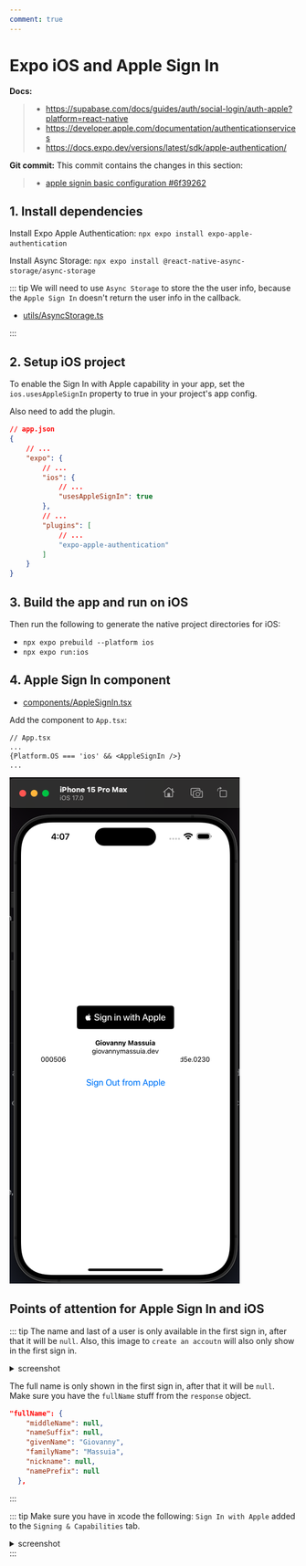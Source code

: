 ```yaml
---
comment: true
---
```


# Expo iOS and Apple Sign In

**Docs:**

> -   https://supabase.com/docs/guides/auth/social-login/auth-apple?platform=react-native
> -   https://developer.apple.com/documentation/authenticationservices
> -   https://docs.expo.dev/versions/latest/sdk/apple-authentication/

**Git commit:** This commit contains the changes in this section:

> -   [apple signin basic configuration #6f39262](https://github.com/giovannymassuia/expo-social-login/commit/6f39262eed954c2494253c44735ef5b5d87e8f6a)

## 1. Install dependencies

Install Expo Apple Authentication: `npx expo install expo-apple-authentication`

Install Async Storage: `npx expo install @react-native-async-storage/async-storage`

::: tip
We will need to use `Async Storage` to store the the user info, because the `Apple Sign In` doesn't return the user info in the callback.

-   [utils/AsyncStorage.ts](https://github.com/giovannymassuia/expo-social-login/blob/main/utils/AsyncStorage.ts)

:::

## 2. Setup iOS project

To enable the Sign In with Apple capability in your app, set the `ios.usesAppleSignIn` property to true in your project's app config.

Also need to add the plugin.

```json
// app.json
{
    // ...
    "expo": {
        // ...
        "ios": {
            // ...
            "usesAppleSignIn": true
        },
        // ...
        "plugins": [
            // ...
            "expo-apple-authentication"
        ]
    }
}
```

## 3. Build the app and run on iOS

Then run the following to generate the native project directories for iOS:

-   `npx expo prebuild --platform ios`
-   `npx expo run:ios`

## 4. Apple Sign In component

-   [components/AppleSignIn.tsx](https://github.com/giovannymassuia/expo-social-login/blob/main/components/AppleSignIn.tsx)

Add the component to `App.tsx`:

```tsx
// App.tsx
...
{Platform.OS === 'ios' && <AppleSignIn />}
...
```

<img src="./assets/ios-apple-signed-in-2.png"/>

## Points of attention for Apple Sign In and iOS

::: tip
The name and last of a user is only available in the first sign in, after that it will be `null`.
Also, this image to `create an accoutn` will also only show in the first sign in.

<details>
<summary>screenshot</summary>
<img src="./assets/ios-apple-signed-up-dialog.png"/>
</details>

The full name is only shown in the first sign in, after that it will be `null`.
Make sure you have the `fullName` stuff from the `response` object.

```json
"fullName": {
    "middleName": null,
    "nameSuffix": null,
    "givenName": "Giovanny",
    "familyName": "Massuia",
    "nickname": null,
    "namePrefix": null
  },
```

:::

::: tip
Make sure you have in xcode the following: `Sign In with Apple` added to the `Signing & Capabilities` tab.

<details>
<summary>screenshot</summary>
<img src="./assets/xcode-signing-capabilities.png"/>
</details>
:::
